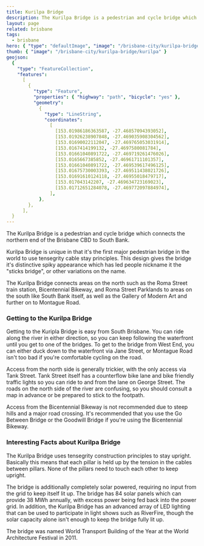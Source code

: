 ```yaml
---
title: Kurilpa Bridge
description: The Kurilpa Bridge is a pedestrian and cycle bridge which connects the northern end of the Brisbane CBD to South Bank.
layout: page
related: brisbane
tags:
  - brisbane
hero: { "type": "defaultImage", "image": "/brisbane-city/kurilpa-bridge/hero" }
thumb: { "image": "/brisbane-city/kurilpa-bridge/kurilpa" }
geojson:
  {
    "type": "FeatureCollection",
    "features":
      [
        {
          "type": "Feature",
          "properties": { "highway": "path", "bicycle": "yes" },
          "geometry":
            {
              "type": "LineString",
              "coordinates":
                [
                  [153.01986186363587, -27.46857094393052],
                  [153.01926238907848, -27.469035908304562],
                  [153.01690022112047, -27.469765053031914],
                  [153.0167414199132, -27.4697580081784],
                  [153.01661040891722, -27.469719261476026],
                  [153.0165667385852, -27.46961711101357],
                  [153.01661040891722, -27.469539617496125],
                  [153.01675730003393, -27.469511438021726],
                  [153.01691610124118, -27.46955018479717],
                  [153.017043142207, -27.469634723169023],
                  [153.01712651284078, -27.469772097884974],
                ],
            },
        },
      ],
  }
---
```


The Kurilpa Bridge is a pedestrian and cycle bridge which connects the northern end of the Brisbane CBD to South Bank.

Kurilpa Bridge is unique in that it's the first major pedestrian bridge in the world to use tensegrity cable stay principles. This design gives the bridge it's distinctive spiky appearance which has led people nickname it the "sticks bridge", or other variations on the name.

The Kurilpa Bridge connects areas on the north such as the Roma Street train station, Bicentennial Bikeway, and Roma Street Parklands to areas on the south like South Bank itself, as well as the Gallery of Modern Art and further on to Montague Road.

<h3>Getting to the Kurilpa Bridge</h3>
Getting to the Kuripla Bridge is easy from South Brisbane. You can ride along the river in either direction, so you can keep following the waterfront until you get to one of the bridges. To get to the bridge from West End, you can either duck down to the waterfront via Jane Street, or Montague Road isn't too bad if you're comfortable cycling on the road.

Access from the north side is generally trickier, with the only access via Tank Street. Tank Street itself has a counterflow bike lane and bike friendly traffic lights so you can ride to and from the lane on George Street. The roads on the north side of the river are confusing, so you should consult a map in advance or be prepared to stick to the footpath.

Access from the Bicentennial Bikeway is not recommended due to steep hills and a major road crossing. It's recommended that you use the Go Between Bridge or the Goodwill Bridge if you're using the Bicentennial Bikeway.

<h3>Interesting Facts about Kurilpa Bridge</h3>
The Kurilpa Bridge uses tensegrity construction principles to stay upright. Basically this means that each pillar is held up by the tension in the cables between pillars. None of the pillars need to touch each other to keep upright.

The bridge is additionally completely solar powered, requiring no input from the grid to keep itself lit up. The bridge has 84 solar panels which can provide 38 MWh annually, with excess power being fed back into the power grid. In addition, the Kurilpa Bridge has an advanced array of LED lighting that can be used to participate in light shows such as RiverFire, though the solar capacity alone isn't enough to keep the bridge fully lit up.

The bridge was named World Transport Building of the Year at the World Architecture Festival in 2011.
